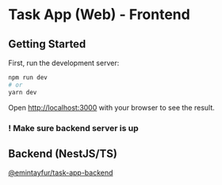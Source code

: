 # Task App (Web) - Frontend

## Getting Started

First, run the development server:

```bash
npm run dev
# or
yarn dev
```

Open [http://localhost:3000](http://localhost:3000) with your browser to see the result.

### ! Make sure backend server is up
## Backend (NestJS/TS)
[@emintayfur/task-app-backend](https://github.com/emintayfur/task-app-backend)